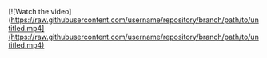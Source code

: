 [![Watch the video](https://raw.githubusercontent.com/username/repository/branch/path/to/untitled.mp4](https://raw.githubusercontent.com/username/repository/branch/path/to/untitled.mp4)
